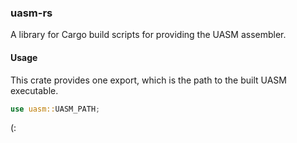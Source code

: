 ### uasm-rs
A library for Cargo build scripts for providing the UASM assembler.

#### Usage
This crate provides one export, which is the path to the built UASM executable.
```rs
use uasm::UASM_PATH;
```
(:
